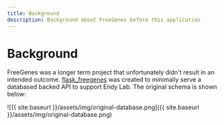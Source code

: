 ```yaml
---
title: Background
description: Background about FreeGenes before this application
---
```


# Background

FreeGenes was a longer term project that unfortunately didn't result in an intended outcome.
[flask_freegenes](https://github.com/Koeng101/flask_freegenes) was created
to minimally serve a databased backed API to support Endy Lab. The original
schema is shown below:

![{{ site.baseurl }}/assets/img/original-database.png]({{ site.baseurl }}/assets/img/original-database.png)
